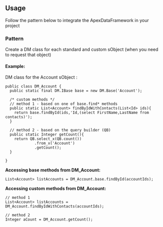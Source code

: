 ## Usage

Follow the pattern below to integrate the ApexDataFramework in your project 

### Pattern

Create a DM class for each standard and custom sObject (when you need to request that object)

#### Example:

DM class for the Account sObject :

  ```apex
  public class DM_Account {
    public static final DM.IBase base = new DM.Base('Account');

    /* custom methods */
    // method 1 - based on one of base.find* methods
    public static List<Account> findByIdWithContacts(List<Id> ids){
      return base.findById(ids,'Id,(select FirstName,LastName from contacts)');
    }
    
    // method 2 - based on the query builder (QB)
    public static Integer getCount(){
      return QB.select_x(QB.count())
               .from_x('Account')
               .getCount();
    }

  }
  ```

**Accessing base methods from DM_Account:**

  ```apex
  List<Account> listAccounts = DM_Account.base.findById(accountIds);
  ```
  
**Accessing custom methods from DM_Account:**

  ```apex
  // method 1
  List<Account> listAccounts = DM_Account.findByIdWithContacts(accountIds);
  
  // method 2
  Integer aCount = DM_Account.getCount();
  ```

